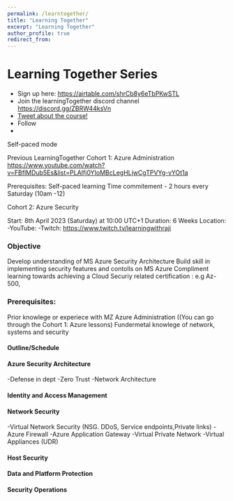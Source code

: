 ```yaml
---
permalink: /learntogether/
title: "Learning Together"
excerpt: "Learning Together"
author_profile: true
redirect_from: 
---
```


# Learning Together Series

- Sign up here: https://airtable.com/shrCb8y6eTbPKwSTL
- Join the learningTogether discord channel https://discord.gg/ZBRW44ksVn
- [Tweet about the course!](https://ctt.ac/fH67W)
- Follow 
-

Self-paced mode

Previous LearningTogether
Cohort 1: Azure Administration https://www.youtube.com/watch?v=FBflMDub5Es&list=PLAIfj0YIoMBcLegHLjwCgTPVYg-vYOt1a



Prerequisites:
Self-paced learning
Time commitement - 2 hours every Saturday (10am -12)



Cohort 2: Azure Security

Start: 8th April 2023 (Saturday) at 10:00 UTC+1
Duration: 6 Weeks
Location:
 -YouTube: 
 -Twitch: https://www.twitch.tv/learningwithraji


### Objective
Develop understanding of MS Azure Security Architecture
Build skill in implementing security features and contolls on MS Azure
Compliment learning towards achieving a Cloud Securiy related certification : e.g Az-500, 


### Prerequisites:
Prior knowlege or experiece with MZ Azure Administration ((You can go through the Cohort 1: Azure lessons)
Fundermetal knowlege of network, systems and security 


#### Outline/Schedule

#### Azure Security Architecture
-Defense in dept
-Zero Trust
-Network Architecture

#### Identity and Access Management

#### Network Security
-Virtual Network Security (NSG. DDoS, Service endpoints,Private links)
-Azure Firewall
-Azure Application Gateway
-Virtual Private Network
-Virtual Appliances (UDR)


#### Host Security

#### Data and Platform Protection

#### Security Operations





